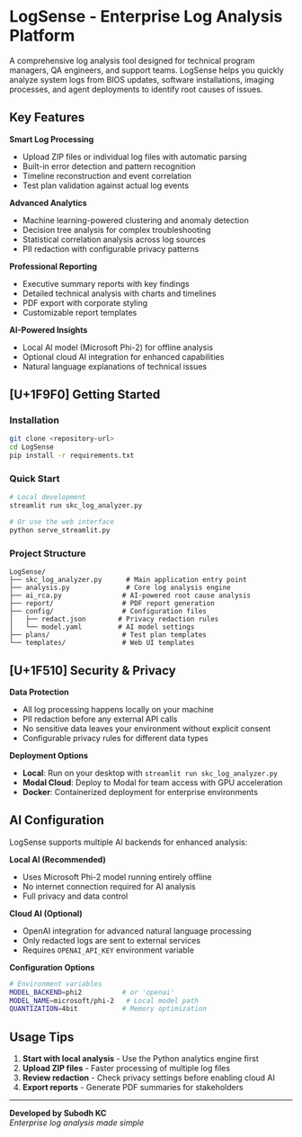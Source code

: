 # LogSense - Enterprise Log Analysis Platform

A comprehensive log analysis tool designed for technical program managers, QA engineers, and support teams. LogSense helps you quickly analyze system logs from BIOS updates, software installations, imaging processes, and agent deployments to identify root causes of issues.

## Key Features

**Smart Log Processing**
- Upload ZIP files or individual log files with automatic parsing
- Built-in error detection and pattern recognition
- Timeline reconstruction and event correlation
- Test plan validation against actual log events

**Advanced Analytics**
- Machine learning-powered clustering and anomaly detection
- Decision tree analysis for complex troubleshooting
- Statistical correlation analysis across log sources
- PII redaction with configurable privacy patterns

**Professional Reporting**
- Executive summary reports with key findings
- Detailed technical analysis with charts and timelines
- PDF export with corporate styling
- Customizable report templates

**AI-Powered Insights**
- Local AI model (Microsoft Phi-2) for offline analysis
- Optional cloud AI integration for enhanced capabilities
- Natural language explanations of technical issues

## [U+1F9F0] Getting Started

### Installation
```bash
git clone <repository-url>
cd LogSense
pip install -r requirements.txt
```

### Quick Start
```bash
# Local development
streamlit run skc_log_analyzer.py

# Or use the web interface
python serve_streamlit.py
```

### Project Structure
```
LogSense/
├── skc_log_analyzer.py      # Main application entry point
├── analysis.py              # Core log analysis engine
├── ai_rca.py               # AI-powered root cause analysis
├── report/                 # PDF report generation
├── config/                 # Configuration files
│   ├── redact.json        # Privacy redaction rules
│   └── model.yaml         # AI model settings
├── plans/                  # Test plan templates
└── templates/              # Web UI templates
```

## [U+1F510] Security & Privacy

**Data Protection**
- All log processing happens locally on your machine
- PII redaction before any external API calls
- No sensitive data leaves your environment without explicit consent
- Configurable privacy rules for different data types

**Deployment Options**
- **Local**: Run on your desktop with `streamlit run skc_log_analyzer.py`
- **Modal Cloud**: Deploy to Modal for team access with GPU acceleration
- **Docker**: Containerized deployment for enterprise environments

## AI Configuration

LogSense supports multiple AI backends for enhanced analysis:

**Local AI (Recommended)**
- Uses Microsoft Phi-2 model running entirely offline
- No internet connection required for AI analysis
- Full privacy and data control

**Cloud AI (Optional)**
- OpenAI integration for advanced natural language processing
- Only redacted logs are sent to external services
- Requires `OPENAI_API_KEY` environment variable

**Configuration Options**
```bash
# Environment variables
MODEL_BACKEND=phi2          # or 'openai'
MODEL_NAME=microsoft/phi-2   # Local model path
QUANTIZATION=4bit           # Memory optimization
```

## Usage Tips

1. **Start with local analysis** - Use the Python analytics engine first
2. **Upload ZIP files** - Faster processing of multiple log files
3. **Review redaction** - Check privacy settings before enabling cloud AI
4. **Export reports** - Generate PDF summaries for stakeholders

---

**Developed by Subodh KC**  
*Enterprise log analysis made simple*